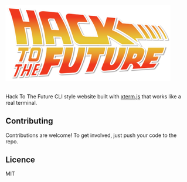 <a href="https://hack2tfuture.github.io/" target="_blank" >
    <img src="public/hacktothefuture.png" alt="Hack To The Future" width="450"/>
</a>
<br><br>

Hack To The Future CLI style website built with [xterm.js](https://xtermjs.org/) that works like a real terminal.

## Contributing

Contributions are welcome! To get involved, just push your code to the repo.

## Licence

MIT

